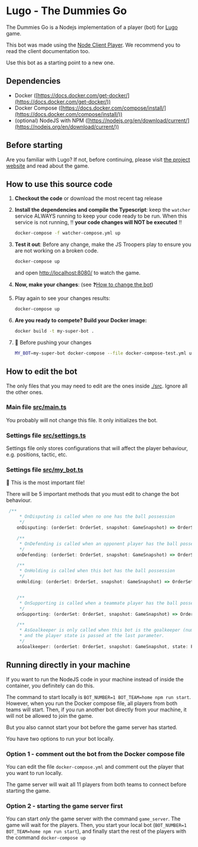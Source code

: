 # Lugo - The Dummies Go
 
The Dummies Go is a Nodejs implementation of a player (bot) for [Lugo](https://lugobots.dev) game.

This bot was made using the [Node Client Player](https://github.com/lugobots/lugo4node). We recommend you to read the 
client documentation too.

Use this bot as a starting point to a new one. 

## Dependencies

* Docker ([https://docs.docker.com/get-docker/](https://docs.docker.com/get-docker/))
* Docker Compose ([https://docs.docker.com/compose/install/](https://docs.docker.com/compose/install/))
* (optional) NodeJS with NPM ([https://nodejs.org/en/download/current/](https://nodejs.org/en/download/current/))

## Before starting

Are you familiar with Lugo? 
If not, before continuing, please visit [the project website](https://lugobots.dev) and read about the game.

## How to use this source code


1. **Checkout the code** or download the most recent tag release
2. **Install the dependencies and compile the Typescript**: keep the `watcher` service ALWAYS running to keep your code ready to be run.
When this service is not running, :bangbang: **your code changes will NOT be executed** :bangbang:

    ```sh 
   docker-compose -f watcher-compose.yml up
   ```
3. **Test it out**: Before any change, make the JS Troopers play to ensure you are not working on a broken code.

   ```sh 
   docker-compose up
   ```
   and open [http://localhost:8080/](http://localhost:8080/) to watch the game.
4. **Now, make your changes**: (see :question:[How to change the bot](#how-to-edit-the-bot))
5. Play again to see your changes results: 

   ```sh 
   docker-compose up
   ```
6. **Are you ready to compete? Build your Docker image:** 
    
    ```sh 
   docker build -t my-super-bot .
   ```
7. :checkered_flag: Before pushing your changes

   ```sh 
   MY_BOT=my-super-bot docker-compose --file docker-compose-test.yml up
   ```

## How to edit the bot   

The only files that you may need to edit are the ones inside [./src](./src). Ignore all the other ones.

### Main file [src/main.ts](src/main.ts)

You probably will not change this file. It only initializes the bot.

### Settings file [src/settings.ts](./src/settings.ts)

Settings file only stores configurations that will affect the player behaviour, e.g. positions, tactic, etc.

### Settings file [src/my_bot.ts](./src/my_bot.ts)

:eyes: This is the most important file!

There will be 5 important methods that you must edit to change the bot behaviour.

```typescript
 /**
     * OnDisputing is called when no one has the ball possession
     */
    onDisputing: (orderSet: OrderSet, snapshot: GameSnapshot) => OrderSet | null

    /**
     * OnDefending is called when an opponent player has the ball possession
     */
    onDefending: (orderSet: OrderSet, snapshot: GameSnapshot) => OrderSet | null

    /**
     * OnHolding is called when this bot has the ball possession
     */
    onHolding: (orderSet: OrderSet, snapshot: GameSnapshot) => OrderSet | null


    /**
     * OnSupporting is called when a teammate player has the ball possession
     */
    onSupporting: (orderSet: OrderSet, snapshot: GameSnapshot) => OrderSet | null

    /**
     * AsGoalkeeper is only called when this bot is the goalkeeper (number 1). This method is called on every turn,
     * and the player state is passed at the last parameter.
     */
    asGoalkeeper: (orderSet: OrderSet, snapshot: GameSnapshot, state: PLAYER_STATE) => OrderSet | null

```


## Running directly in your machine
If you want to run the NodeJS code in your machine instead of inside the container, you definitely can do this.

The command to start locally is `BOT_NUMBER=1 BOT_TEAM=home npm run start`. However, when you run the Docker compose 
file, all players from both teams will start. Then, if you run another bot directly from your machine, it will not
be allowed to join the game.

But you also cannot start your bot before the game server has started.

You have two options to run your bot locally.

### Option 1 - comment out the bot from the Docker compose file

You can edit the file `docker-compose.yml` and comment out the player that you want to run locally.

The game server will wait all 11 players from both teams to connect before starting the game.

### Option 2 - starting the game server first

You can start _only_ the game server with the command `game_server`. The game will wait for the players. Then, you
start your local bot (`BOT_NUMBER=1 BOT_TEAM=home npm run start`), and finally start the rest of the players with the
command `docker-compose up`
